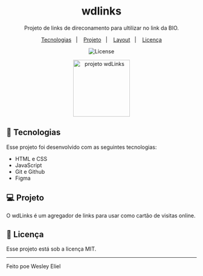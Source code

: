 <h1 align="center"> wdlinks </h1>

<p align="center">
Projeto de links de direconamento para ultilizar no link da BIO. <br/>

</p>

<p align="center">
  <a href="#-tecnologias">Tecnologias</a>&nbsp;&nbsp;&nbsp;|&nbsp;&nbsp;&nbsp;
  <a href="#-projeto">Projeto</a>&nbsp;&nbsp;&nbsp;|&nbsp;&nbsp;&nbsp;
  <a href="#-layout">Layout</a>&nbsp;&nbsp;&nbsp;|&nbsp;&nbsp;&nbsp;
  <a href="#memo-licença">Licença</a>
</p>

<p align="center">
  <img alt="License" src="https://img.shields.io/static/v1?label=license&message=MIT&color=49AA26&labelColor=000000">
</p>


<p align="center">
  <img alt="projeto wdLinks" src="./imgs/mydesign.jpg" width= 150px>
</p>

## 🚀 Tecnologias

Esse projeto foi desenvolvido com as seguintes tecnologias:

- HTML e CSS
- JavaScript
- Git e Github
- Figma

## 💻 Projeto

O wdLinks é um agregador de links para usar como cartão de visitas online.


## :memo: Licença

Esse projeto está sob a licença MIT.

---

Feito poe Wesley Eliel 
